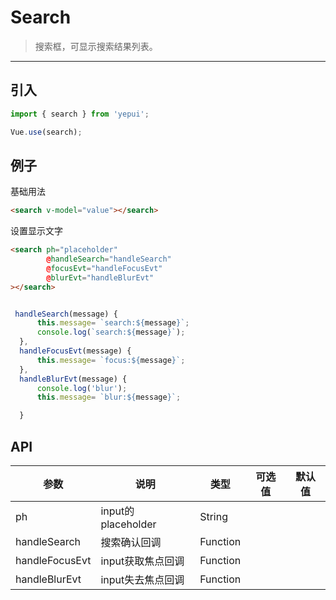 # Search

> 搜索框，可显示搜索结果列表。

----------

## 引入

```javascript
import { search } from 'yepui';

Vue.use(search);
```

## 例子

基础用法
```html
<search v-model="value"></search>
```

设置显示文字
```html
<search ph="placeholder"
        @handleSearch="handleSearch"
        @focusEvt="handleFocusEvt"
        @blurEvt="handleBlurEvt"
></search>
```

```js

 handleSearch(message) {
      this.message= `search:${message}`;
      console.log(`search:${message}`);
  },
  handleFocusEvt(message) {
      this.message= `focus:${message}`;
  },
  handleBlurEvt(message) {
      console.log('blur');
      this.message= `blur:${message}`;

  }

```


## API
| 参数 | 说明 | 类型 | 可选值 | 默认值 |
|------|-------|---------|-------|--------|
| ph | input的placeholder  | String | |   |
|handleSearch | 搜索确认回调 | Function | |  |
|handleFocusEvt | input获取焦点回调 | Function | |  |
|handleBlurEvt | input失去焦点回调 | Function | |  |

